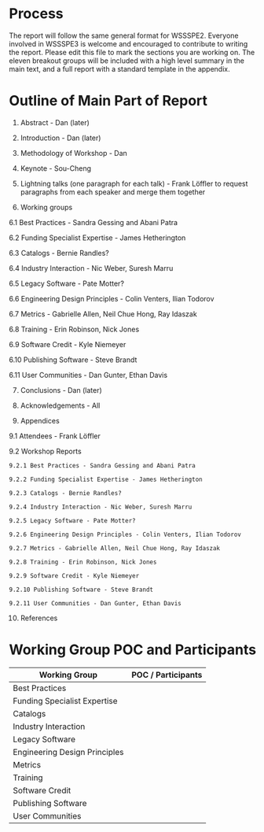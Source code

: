 # Process
The report will follow the same general format for WSSSPE2. 
Everyone involved in WSSSPE3 is welcome and encouraged to contribute to writing the report. 
Please edit this file to mark the sections you are working on. The eleven breakout groups will be included with a 
high level summary in the main text, and a full report with a standard template in the appendix.


# Outline of Main Part of Report

1. Abstract - Dan (later)

2. Introduction - Dan (later)

3. Methodology of Workshop - Dan

4. Keynote - Sou-Cheng 

5. Lightning talks (one paragraph for each talk) - Frank Löffler to request paragraphs from each speaker and merge them together

6. Working groups 

  6.1 Best Practices - Sandra Gessing and Abani Patra

  6.2 Funding Specialist Expertise - James Hetherington

  6.3 Catalogs - Bernie Randles?

  6.4 Industry Interaction - Nic Weber, Suresh Marru

  6.5 Legacy Software - Pate Motter?

  6.6 Engineering Design Principles - Colin Venters, Ilian Todorov

  6.7 Metrics - Gabrielle Allen, Neil Chue Hong, Ray Idaszak

  6.8 Training - Erin Robinson, Nick Jones

  6.9 Software Credit - Kyle Niemeyer

  6.10 Publishing Software - Steve Brandt

  6.11 User Communities - Dan Gunter, Ethan Davis

7. Conclusions - Dan (later)

8. Acknowledgements - All

9. Appendices 

  9.1 Attendees - Frank Löffler

  9.2 Workshop Reports
    
    9.2.1 Best Practices - Sandra Gessing and Abani Patra
    
    9.2.2 Funding Specialist Expertise - James Hetherington
    
    9.2.3 Catalogs - Bernie Randles?
    
    9.2.4 Industry Interaction - Nic Weber, Suresh Marru
    
    9.2.5 Legacy Software - Pate Motter?
    
    9.2.6 Engineering Design Principles - Colin Venters, Ilian Todorov
    
    9.2.7 Metrics - Gabrielle Allen, Neil Chue Hong, Ray Idaszak
    
    9.2.8 Training - Erin Robinson, Nick Jones
    
    9.2.9 Software Credit - Kyle Niemeyer
    
    9.2.10 Publishing Software - Steve Brandt
    
    9.2.11 User Communities - Dan Gunter, Ethan Davis

10. References

# Working Group POC and Participants

Working Group | POC / Participants
------------- | ------------
Best Practices |  
Funding Specialist Expertise | 
Catalogs | 
Industry Interaction |
Legacy Software |
Engineering Design Principles |
Metrics | 
Training | 
Software Credit |
Publishing Software |
User Communities |

